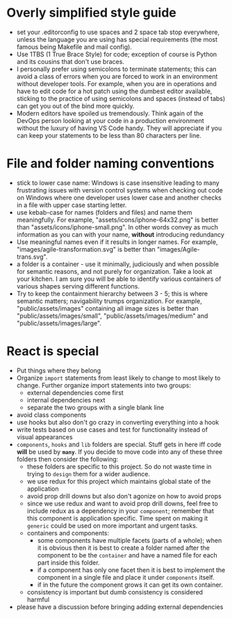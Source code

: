 # Overly simplified style guide
  - set your .editorconfig to use spaces and 2 space tab stop everywhere,
    unless the language you are using has special requirements (the most
    famous being Makefile and mail config).
  - Use 1TBS (1 True Brace Style) for code; exception of course is Python
    and its cousins that don't use braces.
  - I personally prefer using semicolons to terminate statements; this can
    avoid a class of errors when you are forced to work in an environment
    without developer tools. For example, when you are in operations and
    have to edit code for a hot patch using the dumbest editor available,
    sticking to the practice of using semicolons and spaces (instead of 
    tabs) can get you out of the bind more quickly.
  - Modern editors have spoiled us tremendously. Think again of the DevOps
    person looking at your code in a production environment without the
    luxury of having VS Code handy. They will appreciate if you can keep
    your statements to be less than 80 characters per line.

# File and folder naming conventions
  - stick to lower case name:  Windows is case insensitive leading to many
    frustrating issues with version control systems when checking out code
    on Windows where one developer uses lower case and another checks in a
    file with upper case starting letter.
  - use kebab-case for names (folders and files) and name them meaningfully.
    For example, "assets/icons/iphone-64x32.png" is better than 
    "assets/icons/iphone-small.png".  In other words convey as much 
    information as you can with your name, **without** introducing 
    redundancy
  - Use meaningful names even if it results in longer names. For example,
   "images/agile-transformation.svg" is better than 
   "images/Agile-trans.svg".
  - a folder is a container - use it minimally, judiciously and when 
    possible for semantic reasons, and not purely for organization. Take a
    look at your kitchen. I am sure you will be able to identify various
    containers of various shapes serving different functions.
  - Try to keep the containment hierarchy between 3 - 5; this is where
    semantic matters; navigability trumps organization. For example,
    "public/assets/images" containing all image sizes is better than
    "public/assets/images/small", "public/assets/images/medium" and 
    "public/assets/images/large".

# React is special
  - Put things where they belong
  - Organize `import` statements from least likely to change to most likely
    to change. Further organize import statements into two groups:
    - external dependencies come first
    - internal dependencies next
    - separate the two groups with a single blank line
  - avoid class components
  - use hooks but also don't go crazy in converting everything into a hook
  - write tests based on use cases and test for functionality instead of
    visual appearances
  - `components`, `hooks` and `lib` folders are special. Stuff gets in here
    iff code **will** be used by **`many`**. If you decide to move code into
    any of these three folders then consider the following:
    - these folders are specific to this project. So do not waste time
      in trying to `design` them for a wider audience.
    - we use redux for this project which maintains global state of the
      application
    - avoid prop drill downs but also don't agonize on how to avoid props
    - since we use redux and want to avoid prop drill downs, feel free to
      include redux as a dependency in your `component`; remember that this
      component is application specific. Time spent on making it `generic`
      could be used on more important and urgent tasks.
    - containers and components:
      - some components have multiple facets (parts of a whole); when it is
        obvious then it is best to create a folder named after the component
        to be the `container` and have a named file for each part inside
        this folder.
      - if a component has only one facet then it is best to implement the
        component in a single file and place it under `components` itself.
      - if in the future the component grows it can get its own container.
    - consistency is important but dumb consistency is considered harmful
  - please have a discussion before bringing adding external dependencies
